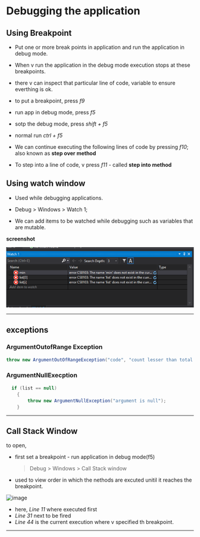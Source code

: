 # Debugging the application

## Using Breakpoint

- Put one or more break points in application and run the application in debug mode.

- When v run the application in the debug mode execution stops at these breakpoints.

- there v can inspect that particular line of code, variable to ensure everthing is ok.

- to put a breakpoint, press *f9*

- run app in debug mode, press *f5*

- sotp the debug mode, press *shift + f5*

- normal run *ctrl + f5*

- We can continue executing the following lines of code by pressing *f10*; also known as **step over method**

- To step into a line of code, v press *f11* - called **step into method**

## Using watch window

- Used while debugging applications.

- Debug > Windows > Watch 1;

- We can add items to be watched while debugging such as variables that are mutable.

**screenshot**

![image](./screenshots/debugwatch.png 'image')

---

## exceptions

### ArgumentOutofRange Exception

```C#
throw new ArgumentOutOfRangeException("code", "count lesser than total items or may be zero or lesser");

```

### ArgumentNullExecption

```C#
  if (list == null)
    {
        throw new ArgumentNullException("argument is null");
    }
```
---

## Call Stack Window

to open,

- first set a breakpoint - run application in debug mode(f5)
    > Debug > Windows > Call Stack window

- used to view order in which the nethods are excuted unitil it reaches the breakpoint.

![image](./screenshots/callstack.png 'image')

- here, *Line 11*  where executed first
- *Line 31* next to be fired
- *Line 44* is the current execution where v specified th breakpoint.

---
